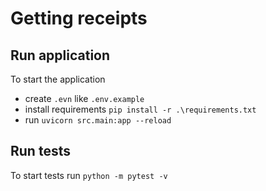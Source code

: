 # Getting receipts

## Run application

To start the application

- create `.evn` like `.env.example`
- install requirements `pip install -r .\requirements.txt`
- run `uvicorn src.main:app --reload`

## Run tests

To start tests run `python -m pytest -v`
